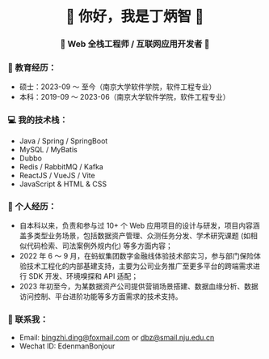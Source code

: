 <h1 align="center"> 🤩 你好，我是丁炳智 🤩 </h1>
<h3 align="center">🚀 Web 全栈工程师 / 互联网应用开发者 🚀</h3> 

### 🏫 教育经历：

- 硕士：2023-09 ～ 至今（南京大学软件学院，软件工程专业）
- 本科：2019-09 ～ 2023-06（南京大学软件学院，软件工程专业）

### 💻 我的技术栈：

- Java / Spring / SpringBoot
- MySQL / MyBatis
- Dubbo
- Redis / RabbitMQ / Kafka
- ReactJS / VueJS / Vite
- JavaScript & HTML & CSS

### 👨 个人经历：

- 自本科以来，负责和参与过 10+ 个 Web 应用项目的设计与研发，项目内容涵盖多类型业务场景，包括数据资产管理、众测任务分发、学术研究课题 (如相似代码检索、司法案例外规内化) 等多方面内容；
- 2022 年 6 ～ 9 月，在蚂蚁集团数字金融线体验技术部实习，参与部门保险体验技术工程化的内部基建支持，主要为公司业务推广至更多平台的跨端需求进行 SDK 开发、环境嗅探和 API 适配；
- 2023 年初至今，为某数据资产公司提供营销场景搭建、数据血缘分析、数据访问控制、平台进阶功能等多方面需求的技术支持。

### 📧 联系我：

- Email: bingzhi.ding@foxmail.com  or  dbz@smail.nju.edu.cn
- Wechat ID: EdenmanBonjour
